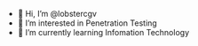 - 👋 Hi, I’m @lobstercgv
- 👀 I’m interested in Penetration Testing
- 🌱 I’m currently learning Infomation Technology


<!---
lobstercgv/lobstercgv is a ✨ special ✨ repository because its `README.md` (this file) appears on your GitHub profile.
You can click the Preview link to take a look at your changes.
--->
